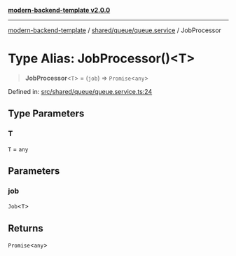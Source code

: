 [**modern-backend-template v2.0.0**](../../../../README.md)

***

[modern-backend-template](../../../../modules.md) / [shared/queue/queue.service](../README.md) / JobProcessor

# Type Alias: JobProcessor()\<T\>

> **JobProcessor**\<`T`\> = (`job`) => `Promise`\<`any`\>

Defined in: [src/shared/queue/queue.service.ts:24](https://github.com/maemreyo/saas-4cus-nodejs/blob/1a77de11cd6eaefe66c31c7f5de281673fc25ce5/src/shared/queue/queue.service.ts#L24)

## Type Parameters

### T

`T` = `any`

## Parameters

### job

`Job`\<`T`\>

## Returns

`Promise`\<`any`\>
